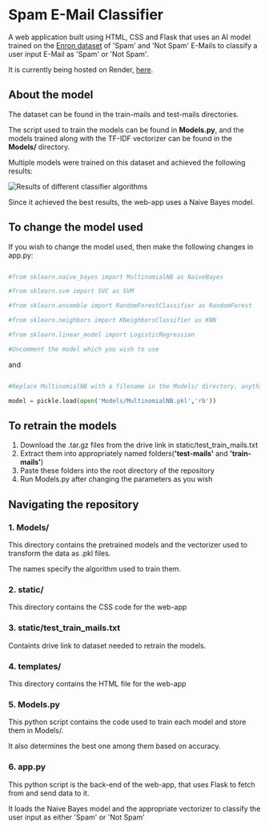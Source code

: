 
# Spam E-Mail Classifier

A web application built using HTML, CSS and Flask that uses an AI model trained on the [Enron dataset](http://nlp.cs.aueb.gr/software_and_datasets/Enron-Spam/index.html) of 'Spam' and 'Not Spam' E-Mails to classify a user input E-Mail as 'Spam' or 'Not Spam'.

It is currently being hosted on Render, [here](https://spam-email-classifier-qy4o.onrender.com).

  

## About the model

The dataset can be found in the train-mails and test-mails directories.

The script used to train the models can be found in **Models.py**, and the models trained along with the TF-IDF vectorizer can be found in the **Models/** directory.

Multiple models were trained on this dataset and achieved the following results:

  

![Results of different classifier algorithms](https://i.imgur.com/ei2IP4S.png)

  

Since it achieved the best results, the web-app uses a Naive Bayes model.

  

## To change the model used

If you wish to change the model used, then make the following changes in app.py:

  

```py

#from sklearn.naive_bayes import MultinomialNB as NaiveBayes

#from sklearn.svm import SVC as SVM

#from sklearn.ensemble import RandomForestClassifier as RandomForest

#from sklearn.neighbors import KNeighborsClassifier as KNN

#from sklearn.linear_model import LogisticRegression

#Uncomment the model which you wish to use

```

and

  

```py

#Replace MultinomialNB with a filename in the Models/ directory, anything except Vectorize

model = pickle.load(open('Models/MultinomialNB.pkl','rb'))

```

## To retrain the models

1. Download the .tar.gz files from the drive link in static/test_train_mails.txt
2. Extract them into appropriately named folders(**'test-mails'** and **'train-mails'**)
3. Paste these folders into the root directory of the repository
4. Run Models.py after changing the parameters as you wish

## Navigating the repository

### 1. Models/

This directory contains the pretrained models and the vectorizer used to transform the data as .pkl files.

The names specify the algorithm used to train them.

### 2. static/

This directory contains the CSS code for the web-app

### 3. static/test_train_mails.txt

Containts drive link to dataset needed to retrain the models.

### 4. templates/

This directory contains the HTML file for the web-app

### 5. Models.py

This python script contains the code used to train each model and store them in Models/.

It also determines the best one among them based on accuracy.

### 6. app.py

This python script is the back-end of the web-app, that uses Flask to fetch from and send data to it.

It loads the Naive Bayes model and the appropriate vectorizer to classify the user input as either 'Spam' or 'Not Spam'

